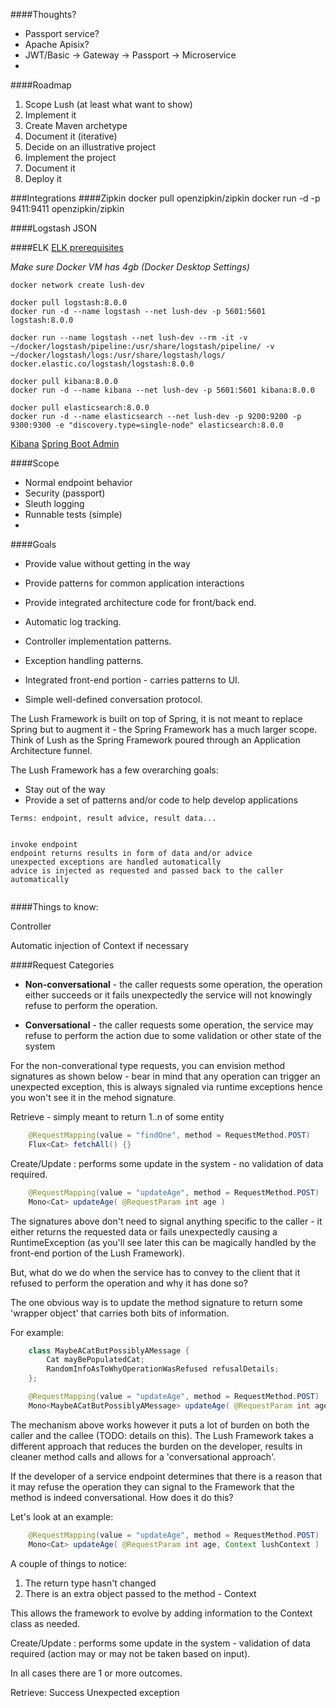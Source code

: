 ####Thoughts?
* Passport service?
* Apache Apisix?
* JWT/Basic -> Gateway -> Passport -> Microservice
* 

####Roadmap
1. Scope Lush (at least what want to show)
2. Implement it
3. Create Maven archetype
4. Document it (iterative)
5. Decide on an illustrative project
6. Implement the project
7. Document it
8. Deploy it


###Integrations
####Zipkin
docker pull openzipkin/zipkin
docker run -d -p 9411:9411 openzipkin/zipkin

####Logstash JSON

####ELK
[ELK prerequisites](https://github.com/elastic/stack-docker#prerequisites)

*Make sure Docker VM has 4gb (Docker Desktop Settings)*

```shell
docker network create lush-dev

docker pull logstash:8.0.0
docker run -d --name logstash --net lush-dev -p 5601:5601 logstash:8.0.0

docker run --name logstash --net lush-dev --rm -it -v ~/docker/logstash/pipeline:/usr/share/logstash/pipeline/ -v ~/docker/logstash/logs:/usr/share/logstash/logs/ docker.elastic.co/logstash/logstash:8.0.0

docker pull kibana:8.0.0
docker run -d --name kibana --net lush-dev -p 5601:5601 kibana:8.0.0

docker pull elasticsearch:8.0.0
docker run -d --name elasticsearch --net lush-dev -p 9200:9200 -p 9300:9300 -e "discovery.type=single-node" elasticsearch:8.0.0
```

[Kibana](http://localhost:5601)
[Spring Boot Admin](http://localhost:9090/wallboard)



####Scope
* Normal endpoint behavior
* Security (passport)
* Sleuth logging
* Runnable tests (simple)
* 

 
####Goals
* Provide value without getting in the way
* Provide patterns for common application interactions
* Provide integrated architecture code for front/back end.


* Automatic log tracking.
* Controller implementation patterns.
* Exception handling patterns.
* Integrated front-end portion - carries patterns to UI.
* Simple well-defined conversation protocol.



The Lush Framework is built on top of Spring, it is not meant to replace Spring but to augment it - the Spring Framework has a much larger scope.  Think of Lush as the Spring Framework poured through an Application Architecture funnel.

The Lush Framework has a few overarching goals:

* Stay out of the way
* Provide a set of patterns and/or code to help develop applications


 ```text
Terms: endpoint, result advice, result data...


invoke endpoint
endpoint returns results in form of data and/or advice
unexpected exceptions are handled automatically
advice is injected as requested and passed back to the caller automatically


```



####Things to know:


Controller

Automatic injection of Context if necessary





####Request Categories
* **Non-conversational** - the caller requests some operation, the operation either succeeds or it fails unexpectedly the service will not knowingly refuse to perform the operation.
 
* **Conversational** - the caller requests some operation, the service may refuse to perform the action due to some validation or other state of the system

For the non-converational type requests, you can envision method signatures as shown below - bear in mind that any operation can trigger an unexpected exception, this is always signaled via runtime exceptions hence you won't see it in the mehod signature.


Retrieve - simply meant to return 1..n of some entity
```java
    @RequestMapping(value = "findOne", method = RequestMethod.POST)
    Flux<Cat> fetchAll() {}
```

Create/Update : performs some update in the system - no validation of data required.
```java
    @RequestMapping(value = "updateAge", method = RequestMethod.POST)
    Mono<Cat> updateAge( @RequestParam int age )
```


The signatures above don't need to signal anything specific to the caller - it either returns the requested data or fails unexpectedly causing a RuntimeException (as you'll see later this can be magically handled by the front-end portion of the Lush Framework).  

But, what do we do when the service has to convey to the client that it refused to perform the operation and why it has done so?

The one obvious way is to update the method signature to return some 'wrapper object' that carries both bits of information.  

For example:
```java
    class MaybeACatButPossiblyAMessage {
        Cat mayBePopulatedCat;
        RandomInfoAsToWhyOperationWasRefused refusalDetails;
    };

    @RequestMapping(value = "updateAge", method = RequestMethod.POST)
    Mono<MaybeACatButPossiblyAMessage> updateAge( @RequestParam int age )
```

The mechanism above works however it puts a lot of burden on both the caller and the callee (TODO: details on this).  The Lush Framework takes a different approach that reduces the burden on the developer, results in cleaner method calls and allows for a 'conversational approach'.

If the developer of a service endpoint determines that there is a reason that it may refuse the operation they can signal to the Framework that the method is indeed conversational.  How does it do this?  

Let's look at an example:
```java
    @RequestMapping(value = "updateAge", method = RequestMethod.POST)
    Mono<Cat> updateAge( @RequestParam int age, Context lushContext )
```

A couple of things to notice:

1. The return type hasn't changed
2. There is an extra object passed to the method - Context


This allows the framework to evolve by adding information to the Context class as needed.






Create/Update : performs some update in the system - validation of data required (action may or may not be taken based on input).


In all cases there are 1 or more outcomes.

Retrieve:
Success
Unexpected exception




